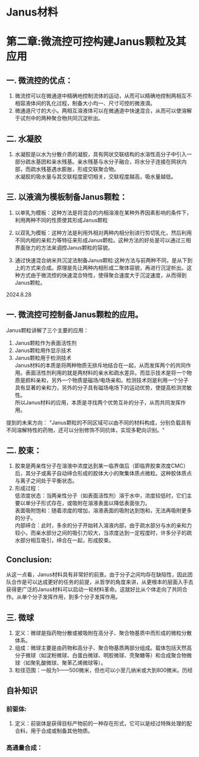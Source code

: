 # Janus材料

# 第二章:微流控可控构建Janus颗粒及其应用
## 一. 微流控的优点：
1. 微流控可以在微通道中精确地控制流体的运动，从而可以精确地控制两相互不相容液体间的乳化过程，制备大小均一、尺寸可控的微液滴。  
2. 微通道尺寸的大小。两相互溶液体可以在微通道中快速混合，从而可以使溶解于试剂中的两种聚合物共同沉淀析出。  

## 二. 水凝胶
1. 水凝胶是以水为分散介质的凝胶，具有网状交联结构的水溶性高分子中引入一部分疏水基团和亲水残基。亲水残基与水分子融合，将水分子连接在网状内部，而疏水残基遇水膨胀，形成交联聚合物。  
水凝胶的吸水量与其交联程度密切相关，交联程度越高，吸水量越低。

## 三. 以液滴为模板制备Janus颗粒：
1. 以单乳为模板：这种方法是将混合的内相溶液在某种外界因素影响的条件下，利用两种不同的性质使其形成Janus颗粒  
2. 以双乳为模板：这种方法是利用外相对两种内相分别进行剪切乳化，然后利用不同内相的亲和力等特征来形成Janus颗粒。这种方法的好处是可以通过三相界面张力的方法来调控Janus颗粒的容貌。

3. 通过快速混合纳米共沉淀法制备Janus颗粒:这种方法与前两种不同，是从下到上的方式来合成。原理是先让两种内相形成二聚体容貌，再进行沉淀析出。这种方式由于微流控的快速混合特性，使得聚合速度大于沉淀速度，从而得到Janus颗粒。

2024.8.28
## 一. 微流控可控制备Janus颗粒的应用。
Janus颗粒讲解了三个主要的应用：  
1. Janus颗粒作为表面活性剂  
2. Janus颗粒用作显示技术  
3. Janus颗粒用于检测技术  
Janus材料的本质是将两种物质无排斥地结合在一起，从而发挥两个的共同作用。表面活性剂利用的就是两材料的亲水和疏水差异。而显示技术是将一个物质是颜料亲和，另外一个物质是磁场/电场亲和。检测技术则是利用一个分子具有显著的亲和力，另外的分子具有磁场电场下的运动优势，使提高检测灵敏性。  
所以Janus材料的应用，本质是寻找两个优势互补的分子，从而共同发挥作用。

提到的未来方向：
"Janus颗粒的不同区域可以由不同的材料构成，分别负载具有不同溶解特性的药物，还可以分别修饰不同抗体，实现多靶向识别。"

## 二. 胶束：
1. 胶束是两亲性分子在溶液中浓度达到某一临界值后（即临界胶束浓度CMC）后，其分子或离子自动缔合形成的胶体大小的聚集体质点微粒。这种胶体质点与离子之间处于平衡状态。  
2. 形成过程：  
低浓度状态：当两亲性分子（如表面活性剂）溶于水中，浓度较低时，它们主要以单分子形式存在，或吸附在溶液表面以降低表面张力。  
表面吸附饱和：随着浓度的增加，溶液表面的吸附达到饱和，无法再吸附更多的分子。  
内部缔合：此时，多余的分子开始转入溶液内部，由于疏水部分与水的亲和力较小，而亲水部分之间的吸引力较大，当浓度达到一定程度时，许多分子的疏水部分相互吸引，缔合在一起，形成胶束。  

## Conclusion:
从这一点看，Janus材料具有非常好的前景。由于分子之间均存在缺陷性，因此团队合作是可以达成更好的任务的前提，从哲学的角度来讲，从更根本的层面入手去获得更广泛的Janus材料可以启动一轮材料革命。这就好比从个体走向了共同合作。从单个分子发挥作用，到多个分子发挥作用。

## 三. 微球
1. 定义：微球是指药物分散或被吸附在高分子、聚合物基质中而形成的微粒分散体系。
2. 组成：微球主要是由药物和高分子、聚合物基质两部分组成。载体包括天然高分子微球（如淀粉微球、白蛋白微球、明胶微球、壳聚糖等）和合成聚合物微球（如聚乳酸微球、聚苯乙烯微球等）。
3. 粒径范围：一般为1——500微米，但也可以小至几纳米或大到800微米。历经

## 自补知识
### 前驱体:
1. 定义：前驱体是获得目标产物前的一种存在形式，它可以是经过特殊处理的配合料，用于合成或制备其他物质。

### 高通量合成：


